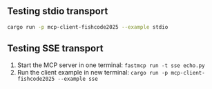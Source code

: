 ## Testing stdio transport

```bash
cargo run -p mcp-client-fishcode2025 --example stdio
```

## Testing SSE transport

1. Start the MCP server in one terminal: `fastmcp run -t sse echo.py`
2. Run the client example in new terminal: `cargo run -p mcp-client-fishcode2025 --example sse`

